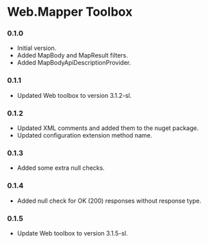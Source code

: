 # Web.Mapper Toolbox

### 0.1.0

- Initial version.
- Added MapBody and MapResult filters.
- Added MapBodyApiDescriptionProvider.

### 0.1.1

- Updated Web toolbox to version 3.1.2-sl.

### 0.1.2

- Updated XML comments and added them to the nuget package.
- Updated configuration extension method name.

### 0.1.3

- Added some extra null checks.

### 0.1.4

- Added null check for OK (200) responses without response type.

### 0.1.5

- Update Web toolbox to version 3.1.5-sl.